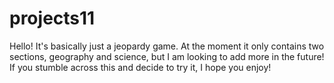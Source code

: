 # projects11

Hello! It's basically just a jeopardy game. At the moment it only contains two sections, geography and science, but I am looking to add more in the future!
If you stumble across this and decide to try it, I hope you enjoy!
